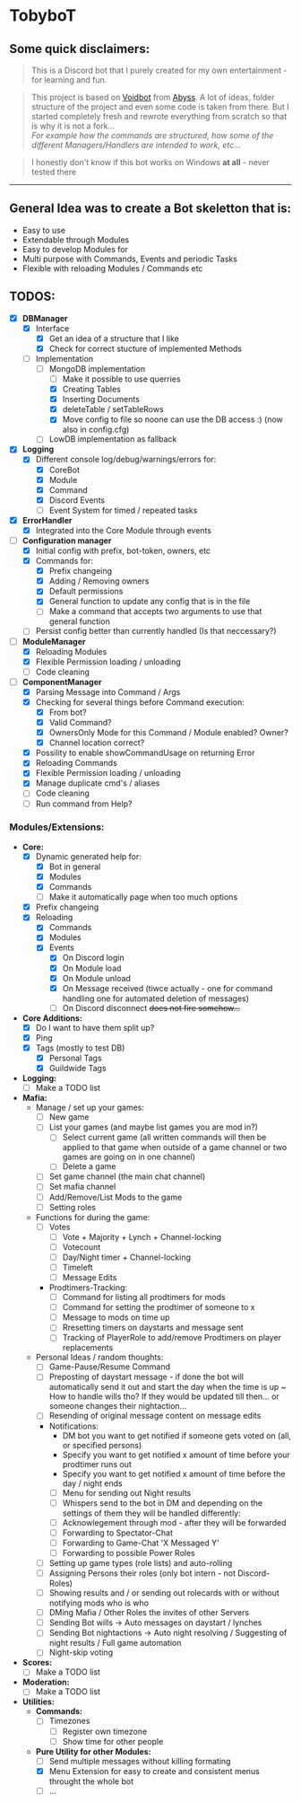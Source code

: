 # **TobyboT**
## **Some quick disclaimers:**
> This is a Discord bot that I purely created for my own entertainment - for learning and fun.

> This project is based on [Voidbot](https://github.com/abyssvi/Voidbot) from [Abyss](https://github.com/abyssvi).
A lot of ideas, folder structure of the project and even some code is taken from there.
But I started completely fresh and rewrote everything from scratch so that is why it is not a fork...<br>
*For example how the commands are structured, how some of the different Managers/Handlers are intended to work, etc...*

> I honestly don't know if this bot works on Windows **at all** - never tested there
---

## **General Idea was to create a Bot skeletton that is:**
- Easy to use
- Extendable through Modules
- Easy to develop Modules for
- Multi purpose with Commands, Events and periodic Tasks
- Flexible with reloading Modules / Commands etc

## **TODOS:**
- [x] **DBManager**
  - [x] Interface
    - [x] Get an idea of a structure that I like
    - [x] Check for correct stucture of implemented Methods
  - [ ] Implementation
    - [ ] MongoDB implementation
      - [ ] Make it possible to use querries
      - [x] Creating Tables
      - [x] Inserting Documents
      - [x] deleteTable / setTableRows
      - [x] Move config to file so noone can use the DB access :) (now also in config.cfg)
    - [ ] LowDB implementation as fallback
- [x] **Logging**
  - [x] Different console log/debug/warnings/errors for:
    - [x] CoreBot
    - [x] Module
    - [x] Command
    - [x] Discord Events
    - [ ] Event System for timed / repeated tasks
- [x] **ErrorHandler**
    - [x] Integrated into the Core Module through events
- [ ] **Configuration manager**
  - [x] Initial config with prefix, bot-token, owners, etc
  - [x] Commands for:
    - [x] Prefix changeing
    - [x] Adding / Removing owners
    - [x] Default permissions
    - [x] General function to update any config that is in the file
    - [ ] Make a command that accepts two arguments to use that general function
  - [ ] Persist config better than currently handled (Is that neccessary?)
- [ ] **ModuleManager**
  - [x] Reloading Modules
  - [x] Flexible Permission loading / unloading
  - [ ] Code cleaning
- [ ] **ComponentManager**
  - [x] Parsing Message into Command / Args
  - [x] Checking for several things before Command execution:
    - [x] From bot?
    - [x] Valid Command?
    - [x] OwnersOnly Mode for this Command / Module enabled? Owner?
    - [x] Channel location correct?
  - [x] Possility to enable showCommandUsage on returning Error
  - [x] Reloading Commands
  - [x] Flexible Permission loading / unloading
  - [x] Manage duplicate cmd's / aliases
  - [ ] Code cleaning
  - [ ] Run command from Help?

### **Modules/Extensions:**
- **Core:**
  - [x] Dynamic generated help for:
      - [x] Bot in general
      - [x] Modules
      - [x] Commands
      - [ ] Make it automatically page when too much options
  - [x] Prefix changeing
  - [x] Reloading
      - [x] Commands
      - [x] Modules
      - [x] Events
        - [x] On Discord login
        - [x] On Module load
        - [x] On Module unload
        - [x] On Message received (tiwce actually - one for command handling one for automated deletion of messages)
        - [ ] On Discord disconnect ~~does not fire somehow...~~
- **Core Additions:**
  - [x] Do I want to have them split up?
  - [x] Ping
  - [x] Tags (mostly to test DB)
    - [x] Personal Tags
    - [x] Guildwide Tags
- **Logging:**
  - [ ] Make a TODO list
- **Mafia:**
  - Manage / set up your games:
    - [ ] New game
    - [ ] List your games (and maybe list games you are mod in?)
      - [ ] Select current game (all written commands will then be applied to that game when outside of a game channel or two games are going on in one channel)
      - [ ] Delete a game
    - [ ] Set game channel (the main chat channel)
    - [ ] Set mafia channel
    - [ ] Add/Remove/List Mods to the game
    - [ ] Setting roles
  - Functions for during the game:
    - [ ] Votes
      - [ ] Vote + Majority + Lynch + Channel-locking
      - [ ] Votecount
      - [ ] Day/Night timer + Channel-locking
      - [ ] Timeleft
      - [ ] Message Edits
    - Prodtimers-Tracking:
      - [ ] Command for listing all prodtimers for mods
      - [ ] Command for setting the prodtimer of someone to x
      - [ ] Message to mods on time up
      - [ ] Rresetting timers on daystarts and message sent
      - [ ] Tracking of PlayerRole to add/remove Prodtimers on player replacements
  - Personal Ideas / random thoughts:
    - [ ] Game-Pause/Resume Command
    - [ ] Preposting of daystart message - if done the bot will automatically send it out and start the day when the time is up ~ How to handle wills tho? If they would be updated till then... or someone changes their nightaction...
    - [ ] Resending of original message content on message edits
    - Notifications:
      - DM bot you want to get notified if someone gets voted on (all, or specified persons)
      - Specify you want to get notified x amount of time before your prodtimer runs out
      - Specify you want to get notified x amount of time before the day / night ends
      - [ ] Menu for sending out Night results
      - [ ] Whispers send to the bot in DM and depending on the settings of them they will be handled differently:
      - [ ] Acknowlegement through mod - after they will be forwarded
      - [ ] Forwarding to Spectator-Chat
      - [ ] Forwarding to Game-Chat 'X Messaged Y'
      - [ ] Forwarding to possible Power Roles
    - [ ] Setting up game types (role lists) and auto-rolling
    - [ ] Assigning Persons their roles (only bot intern - not Discord-Roles)
    - [ ] Showing results and / or sending out rolecards with or without notifying mods who is who
    - [ ] DMing Mafia / Other Roles the invites of other Servers
    - [ ] Sending Bot wills -> Auto messages on daystart / lynches
    - [ ] Sending Bot nightactions -> Auto night resolving / Suggesting of night results / Full game automation
    - [ ] Night-skip voting
- **Scores:**
  - [ ] Make a TODO list
- **Moderation:**
  - [ ] Make a TODO list
- **Utilities:**
  - **Commands:**
    - [ ] Timezones
      - [ ] Register own timezone
      - [ ] Show time for other people
  - **Pure Utility for other Modules:**
    - [ ] Send multiple messages without killing formating
    - [x] Menu Extension for easy to create and consistent menus throught the whole bot
    - [ ] ...
